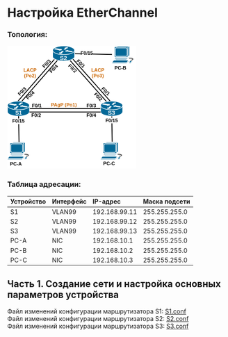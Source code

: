 # Настройка EtherChannel

### Топология:
![](images/otus-topology.png)

### Таблица адресации:

| Устройство | Интерфейс     | IP-адрес      | Маска подсети   |
|:-----------|:--------------|:--------------|:----------------|
| S1         | VLAN99        | 192.168.99.11 | 255.255.255.0   |
| S2         | VLAN99        | 192.168.99.12 | 255.255.255.0   |
| S3         | VLAN99        | 192.168.99.13 | 255.255.255.0   |
| PC-A       | NIC           | 192.168.10.1  | 255.255.255.0   |
| PC-B       | NIC           | 192.168.10.2  | 255.255.255.0   |
| PC-C       | NIC           | 192.168.10.3  | 255.255.255.0   |

## Часть 1. Создание сети и настройка основных параметров устройства

Файл изменений конфигурации маршрутизатора S1: [S1.conf](configs/S1_conf.txt)  
Файл изменений конфигурации маршрутизатора S2: [S2.conf](configs/S2_conf.txt)  
Файл изменений конфигурации маршрутизатора S3: [S3.conf](configs/S3_conf.txt)  

